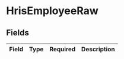 # HrisEmployeeRaw


## Fields

| Field       | Type        | Required    | Description |
| ----------- | ----------- | ----------- | ----------- |